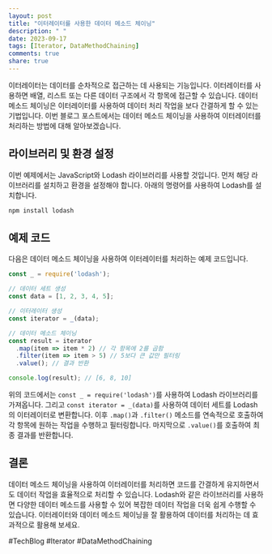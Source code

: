 ```yaml
---
layout: post
title: "이터레이터를 사용한 데이터 메소드 체이닝"
description: " "
date: 2023-09-17
tags: [Iterator, DataMethodChaining]
comments: true
share: true
---
```


이터레이터는 데이터를 순차적으로 접근하는 데 사용되는 기능입니다. 이터레이터를 사용하면 배열, 리스트 또는 다른 데이터 구조에서 각 항목에 접근할 수 있습니다. 데이터 메소드 체이닝은 이터레이터를 사용하여 데이터 처리 작업을 보다 간결하게 할 수 있는 기법입니다. 이번 블로그 포스트에서는 데이터 메소드 체이닝을 사용하여 이터레이터를 처리하는 방법에 대해 알아보겠습니다.

## 라이브러리 및 환경 설정

이번 예제에서는 JavaScript와 Lodash 라이브러리를 사용할 것입니다. 먼저 해당 라이브러리를 설치하고 환경을 설정해야 합니다. 아래의 명령어를 사용하여 Lodash를 설치합니다.

```bash
npm install lodash
```

## 예제 코드

다음은 데이터 메소드 체이닝을 사용하여 이터레이터를 처리하는 예제 코드입니다.

```javascript
const _ = require('lodash');

// 데이터 세트 생성
const data = [1, 2, 3, 4, 5];

// 이터레이터 생성
const iterator = _(data);

// 데이터 메소드 체이닝
const result = iterator
  .map(item => item * 2) // 각 항목에 2를 곱함
  .filter(item => item > 5) // 5보다 큰 값만 필터링
  .value(); // 결과 반환

console.log(result); // [6, 8, 10]
```

위의 코드에서는 `const _ = require('lodash')`를 사용하여 Lodash 라이브러리를 가져옵니다. 그리고 `const iterator = _(data)`를 사용하여 데이터 세트를 Lodash의 이터레이터로 변환합니다. 이후 `.map()`과 `.filter()` 메소드를 연속적으로 호출하여 각 항목에 원하는 작업을 수행하고 필터링합니다. 마지막으로 `.value()`를 호출하여 최종 결과를 반환합니다.

## 결론

데이터 메소드 체이닝을 사용하여 이터레이터를 처리하면 코드를 간결하게 유지하면서도 데이터 작업을 효율적으로 처리할 수 있습니다. Lodash와 같은 라이브러리를 사용하면 다양한 데이터 메소드를 사용할 수 있어 복잡한 데이터 작업을 더욱 쉽게 수행할 수 있습니다. 이터레이터와 데이터 메소드 체이닝을 잘 활용하여 데이터를 처리하는 데 효과적으로 활용해 보세요.

#TechBlog #Iterator #DataMethodChaining